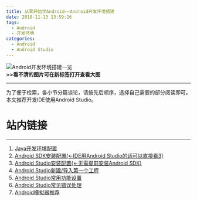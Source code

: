 ```yaml
---
title: 从零开始学Android——Android开发环境搭建
date: 2018-11-13 13:59:26
tags:
  - Android
  - 开发环境
categories: 
  - Android
  - Android Studio
---
```


![Android开发环境搭建一览](1.png "Android开发环境搭建一览")  
**>>看不清的图片可在新标签打开查看大图**  

---
为了便于检索，各小节分篇谈论，请按先后顺序，选择自己需要的部分阅读即可。  
本文推荐开发IDE使用Android Studio。  
<!-- more -->
# 站内链接
---
1. [Java开发环境配置](https://blog.qsong.fun/2018/11/13/Java%E5%BC%80%E5%8F%91%E7%8E%AF%E5%A2%83%E9%85%8D%E7%BD%AE/)
2. [Android SDK安装配置(<-IDE用Android Studio的话可以直接看3)](https://blog.qsong.fun/2018/11/14/Android-SDK%E5%AE%89%E8%A3%85%E9%85%8D%E7%BD%AE/)
3. [Android Studio安装配置(<-无需提前安装Android SDK)](https://blog.qsong.fun/2018/11/13/Android-Studio%E5%AE%89%E8%A3%85%E9%85%8D%E7%BD%AE/)
4. [Android Studio新建/导入第一个工程](https://blog.qsong.fun/2018/11/14/Android-Studio%E6%96%B0%E5%BB%BA-%E5%AF%BC%E5%85%A5%E7%AC%AC%E4%B8%80%E4%B8%AA%E5%B7%A5%E7%A8%8B/)
5. [Android Studio常用功能设置](https://blog.qsong.fun/2018/11/13/Java%E5%BC%80%E5%8F%91%E7%8E%AF%E5%A2%83%E9%85%8D%E7%BD%AE/)
6. [Android Studio常见错误处理](https://blog.qsong.fun/2018/11/13/Java%E5%BC%80%E5%8F%91%E7%8E%AF%E5%A2%83%E9%85%8D%E7%BD%AE/)
7. [Android模拟器推荐](https://blog.qsong.fun/2018/11/13/Java%E5%BC%80%E5%8F%91%E7%8E%AF%E5%A2%83%E9%85%8D%E7%BD%AE/)
